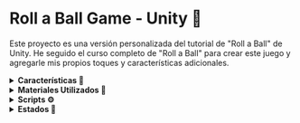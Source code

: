 # Roll a Ball Game - Unity 🏐

Este proyecto es una versión personalizada del tutorial de "Roll a Ball" de Unity. He seguido el curso completo de "Roll a Ball" para crear este juego y agregarle mis propios toques y características adicionales.

<details>
<summary> <b> Características 📜 </b> </summary>

- **Superficies y Obstáculos**: El juego cuenta con tres superficies diferentes, cada una con obstáculos que dificultan el movimiento. Todo el entorno está diseñado en tonos de rosa para dar un estilo único al juego. También cuenta con un plano invisible bajo el mapa para detectar cuando el jugador se cae y el juego debe terminar.

  ![obstaculos.gif](gifs/obstaculos.gif)

- **Recogida de Monedas**: He añadido monedas por todo el mapa. El jugador debe recoger un número específico de monedas para ganar. El marcador de puntos en la interfaz indica cuántas monedas se han recogido hasta el momento.

  ![monedas.gif](gifs/monedas.gif)

- **Enemigo (Fantasma Rosa)**: Un enemigo en forma de fantasma rosa persigue al jugador. Si el fantasma toca al jugador, se muestra un mensaje en pantalla indicando que se ha perdido la partida.

  ![enemigo.gif](gifs/enemigo.gif)

- He creado un script (*RampTrigger*) que genera un **impulso** cuando el jugador pasa por encima de una rampa. Esto permite al jugador saltar y superar obstáculos.

  ![salto_rampa.gif](gifs/salto_rampa.gif)

- He modificado el script (*PlayerController.cs*) para que el jugador pueda hacer un **salto hacia arriba**, añadiendo así más variedad en los movimientos del juego.

  ![salto_recto.gif](gifs/salto_recto.gif)

- He añadido también efectos visuales por todo el mapa (**lluvia, rayos y fuego**) para hacer que el escenario sea más llamativo y divertido. También he actualizado el cielo y las texturas de las monedas.

  ![efectos.gif](gifs/efectos.gif)

</details>


<details>
<summary> <b> Materiales Utilizados 🎨 </b> </summary>

- Los **modelos y texturas** del entorno, así como el modelo del **fantasma rosa**, fueron descargados desde la **Asset Store de Unity**.

  ![imagen](https://github.com/user-attachments/assets/698fa18b-a6d9-47e6-8d1e-6f8bd6f1a925)

- Se utilizaron **texturas personalizadas** para las superficies y los obstáculos, las cuales se diseñaron con un estilo de color rosa. *Se ven las texturas bug por un error en Unity*

  ![imagen](https://github.com/user-attachments/assets/3d5593bd-9022-4bbc-9496-be5c457ee36b)

- A medida que he ido avanzando con el juego, he ido utilizando más assets, como por ejemplo para las texturas de las **monedas, el cielo, los efectos del mapa**, etc.

  ![assets.png](gifs/assets.png)

</details>

<details>
<summary> <b> Scripts ⚙️ </b> </summary>

## Cámaras
### FirstPersonCamera.cs
Este código implementa una cámara en primera persona y el movimiento:

- **Cámara**: Sigue al jugador con un desplazamiento (offset), rota en función del movimiento del ratón. La rotación vertical está limitada entre -90 y 90 grados para evitar giros excesivos.
- **Movimiento del jugador**: Controlado por las teclas de dirección (*W A S D*), el movimiento se ajusta según la rotación de la cámara. Se aplica al Rigidbody del jugador para interactuar con la física del mapa.

Métodos:

- **LateUpdate()**: Actualiza la rotación de la cámara y la posición relativa al jugador.
- **FixedUpdate()**: Aplica el movimiento del jugador en base a la entrada del teclado y la rotación de la cámara.

![frist_person.gif](gifs/frist_person.gif)

### ThirdPersonController.cs
Este código implementa una cámara en tercera persona que sigue al jugador:

- **Cámara**: Mantiene una distancia constante del jugador usando un desplazamiento (offset).

Métodos:

- **Start()**: Calcula el desplazamiento inicial entre la cámara y el jugador al inicio del juego.
- **LateUpdate()**: Actualiza la posición de la cámara para que siga al jugador, manteniendo el mismo desplazamiento.

![third_person.gif](gifs/third_person.gif)

</details>

<details>
<summary> <b> Estados 🔧 </b> </summary>

### Invulnerabilidad
He añadido un estado de **invulnerabilidad** al jugador que se activa cuando el jugador recoge una moneda. Durante este estado, el jugador es inmune y no puede ser tocado por el fantasma. El estado de invulnerabilidad dura 1 segundo por defecto (aunque se puede modificar) y se indica con un efecto visual de destello y cambio de color.

Para hacer este estado he modificado ***PlayerCOntroller.cs*** para añadir el efecto de invulnerabilidad.

También he añadido un Animator Controller:
![animator.png](gifs/animator.png)

Este se encarga de gestionar cuando el jugador coge una moneda y pasa al estado de invulnerabilidad. Y también controla cuando dicho estado se acaba y debe volver al estado normal.

![invulnerable.gif](gifs/invulnerable.gif)
</details>